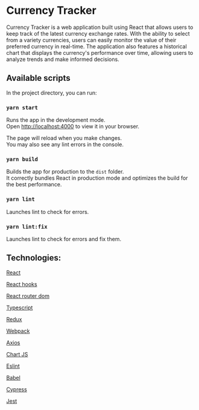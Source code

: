 # Currency Tracker

Currency Tracker is a web application built using React that allows users to keep track of the latest currency exchange rates. With the ability to select from a variety currencies, users can easily monitor the value of their preferred currency in real-time. The application also features a historical chart that displays the currency's performance over time, allowing users to analyze trends and make informed decisions.

## Available scripts

In the project directory, you can run:

### `yarn start`

Runs the app in the development mode.\
Open [http://localhost:4000](http://localhost:4000) to view it in your browser.

The page will reload when you make changes.\
You may also see any lint errors in the console.

### `yarn build`

Builds the app for production to the `dist` folder.\
It correctly bundles React in production mode and optimizes the build for the best performance.

### `yarn lint`

Launches lint to check for errors.

### `yarn lint:fix`

Launches lint to check for errors and fix them.

## Technologies:

[React](https://react.dev/)

[React hooks](https://react.dev/reference/react)

[React router dom](https://reactrouter.com/en/main)

[Typescript](https://www.typescriptlang.org/)

[Redux](https://redux-toolkit.js.org/)

[Webpack](https://webpack.js.org/)

[Axios](https://github.com/axios/axios)

[Chart JS](https://www.chartjs.org/)

[Eslint](https://eslint.org/)

[Babel](https://babeljs.io/)

[Cypress](https://docs.cypress.io/guides/overview/why-cypress)

[Jest](https://jestjs.io/)
